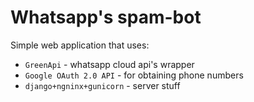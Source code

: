 # Whatsapp's spam-bot

Simple web application that uses:<br>
  - `GreenApi` - whatsapp cloud api's wrapper
  - `Google OAuth 2.0 API` - for obtaining phone numbers
  - `django+ngninx+gunicorn` - server stuff
